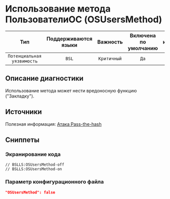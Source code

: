# Использование метода ПользователиОС (OSUsersMethod)

| Тип | Поддерживаются<br/>языки | Важность | Включена<br/>по умолчанию | Время на<br/>исправление (мин) | Тэги |
| :-: | :-: | :-: | :-: | :-: | :-: |
| `Потенциальная уязвимость` | `BSL` | `Критичный` | `Да` | `15` | `suspicious` |

<!-- Блоки выше заполняются автоматически, не трогать -->
## Описание диагностики
<!-- Описание диагностики заполняется вручную. Необходимо понятным языком описать смысл и схему работу -->
Использование метода может нести вредоносную функцию ("Закладку").

## Источники
<!-- Необходимо указывать ссылки на все источники, из которых почерпнута информация для создания диагностики -->
<!-- Примеры источников

* Источник: [Стандарт: Тексты модулей](https://its.1c.ru/db/v8std#content:456:hdoc)
* Полезная информаця: [Отказ от использования модальных окон](https://its.1c.ru/db/metod8dev#content:5272:hdoc)
* Источник: [Cognitive complexity, ver. 1.4](https://www.sonarsource.com/docs/CognitiveComplexity.pdf) -->
Полезная информация: [Атака Pass-the-hash](https://ru.wikipedia.org/wiki/%D0%90%D1%82%D0%B0%D0%BA%D0%B0_Pass-the-hash)

## Сниппеты

<!-- Блоки ниже заполняются автоматически, не трогать -->
### Экранирование кода

```bsl
// BSLLS:OSUsersMethod-off
// BSLLS:OSUsersMethod-on
```

### Параметр конфигурационного файла

```json
"OSUsersMethod": false
```
